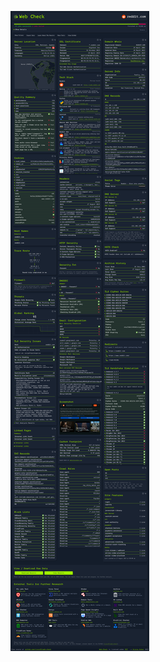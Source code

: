![Screenshot](https://raw.githubusercontent.com/KhulnaSoft/web-scan/HEAD/.github/screenshots/web-scan-screenshot3.png)
